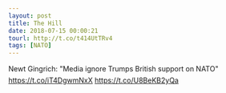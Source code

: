 ```yaml
---
layout: post
title: The Hill
date: 2018-07-15 00:00:21
tourl: http://t.co/t414UtTRv4
tags: [NATO]
---
```

Newt Gingrich: "Media ignore Trumps British support on NATO" https://t.co/iT4DgwmNxX https://t.co/U8BeKB2yQa